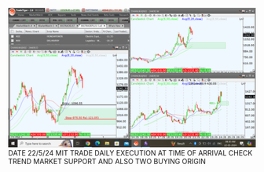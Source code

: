 ![](_attachments/Pasted%20image%2020240522083033.png)
DATE 22/5/24 MIT TRADE DAILY EXECUTION AT TIME OF ARRIVAL CHECK TREND MARKET SUPPORT AND ALSO TWO BUYING ORIGIN
